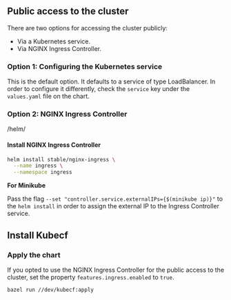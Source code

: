 ## Public access to the cluster

There are two options for accessing the cluster publicly:

- Via a Kubernetes service.
- Via NGINX Ingress Controller.

### Option 1: Configuring the Kubernetes service

This is the default option. It defaults to a service of type LoadBalancer. In order to configure it
differently, check the `service` key under the `values.yaml` file on the chart.

### Option 2: NGINX Ingress Controller

/helm/

#### Install NGINX Ingress Controller

```sh
helm install stable/nginx-ingress \
  --name ingress \
  --namespace ingress
```

**For Minikube**

Pass the flag `--set "controller.service.externalIPs={$(minikube ip)}"` to the `helm install` in
order to assign the external IP to the Ingress Controller service.

## Install Kubecf

### Apply the chart

If you opted to use the NGINX Ingress Controller for the public access to the cluster, set the
property `features.ingress.enabled` to `true`.

```sh
bazel run //dev/kubecf:apply
```
